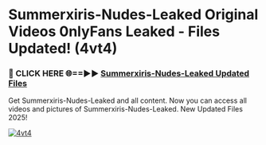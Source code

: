 # Summerxiris-Nudes-Leaked Original Videos 0nlyFans Leaked - Files Updated! (4vt4)

<h3>🔴 CLICK HERE 🌐==►► <a href="https://tinyurl.com/yc6ubb5a" rel="nofollow">Summerxiris-Nudes-Leaked Updated Files</a></h3>

Get Summerxiris-Nudes-Leaked and all content. Now you can access all videos and pictures of Summerxiris-Nudes-Leaked. New Updated Files 2025!

[![4vt4](https://i.imgur.com/7eu0CRL.gif)](https://tinyurl.com/yc6ubb5a)
